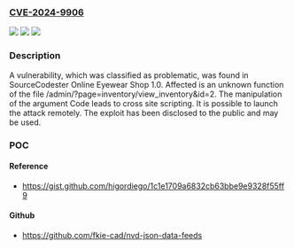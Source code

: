 ### [CVE-2024-9906](https://cve.mitre.org/cgi-bin/cvename.cgi?name=CVE-2024-9906)
![](https://img.shields.io/static/v1?label=Product&message=Online%20Eyewear%20Shop&color=blue)
![](https://img.shields.io/static/v1?label=Version&message=%3D%201.0%20&color=brighgreen)
![](https://img.shields.io/static/v1?label=Vulnerability&message=Cross%20Site%20Scripting&color=brighgreen)

### Description

A vulnerability, which was classified as problematic, was found in SourceCodester Online Eyewear Shop 1.0. Affected is an unknown function of the file /admin/?page=inventory/view_inventory&id=2. The manipulation of the argument Code leads to cross site scripting. It is possible to launch the attack remotely. The exploit has been disclosed to the public and may be used.

### POC

#### Reference
- https://gist.github.com/higordiego/1c1e1709a6832cb63bbe9e9328f55ff9

#### Github
- https://github.com/fkie-cad/nvd-json-data-feeds

